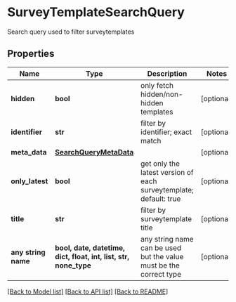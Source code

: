 # SurveyTemplateSearchQuery

Search query used to filter surveytemplates

## Properties
Name | Type | Description | Notes
------------ | ------------- | ------------- | -------------
**hidden** | **bool** | only fetch hidden/non-hidden templates | [optional] 
**identifier** | **str** | filter by identifier; exact match | [optional] 
**meta_data** | [**SearchQueryMetaData**](SearchQueryMetaData.md) |  | [optional] 
**only_latest** | **bool** | get only the latest version of each surveytemplate; default: true | [optional] 
**title** | **str** | filter by surveytemplate title | [optional] 
**any string name** | **bool, date, datetime, dict, float, int, list, str, none_type** | any string name can be used but the value must be the correct type | [optional]

[[Back to Model list]](../README.md#documentation-for-models) [[Back to API list]](../README.md#documentation-for-api-endpoints) [[Back to README]](../README.md)


